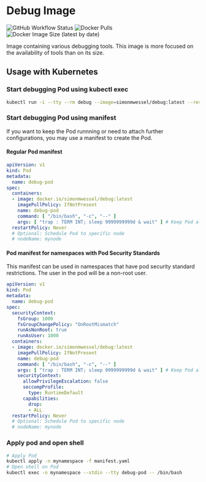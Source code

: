# Debug Image
<img alt="GitHub Workflow Status" src="https://img.shields.io/github/actions/workflow/status/simon-wessel/debug-image/docker-image.yml"> <img alt="Docker Pulls" src="https://img.shields.io/docker/pulls/simonmwessel/debug"> <img alt="Docker Image Size (latest by date)" src="https://img.shields.io/docker/image-size/simonmwessel/debug">

Image containing various debugging tools.
This image is more focused on the availability of tools than on its size.

## Usage with Kubernetes

### Start debugging Pod using kubectl exec

```bash
kubectl run -i --tty --rm debug --image=simonmwessel/debug:latest --restart=Never -- /bin/bash
```

### Start debugging Pod using manifest

If you want to keep the Pod runnning or need to attach further configurations, you may use a manifest to create the Pod.

#### Regular Pod manifest

```yaml
apiVersion: v1
kind: Pod
metadata:
  name: debug-pod
spec:
  containers:
  - image: docker.io/simonmwessel/debug:latest
    imagePullPolicy: IfNotPresent
    name: debug-pod
    command: [ "/bin/bash", "-c", "--" ]
    args: [ "trap : TERM INT; sleep 9999999999d & wait" ] # Keep Pod alive until delete/kill
  restartPolicy: Never
  # Optional: Schedule Pod to specific node
  # nodeName: mynode
```

#### Pod manifest for namespaces with Pod Security Standards

This manifest can be used in namespaces that have pod security standard restrictions.
The user in the pod will be a non-root user.

```yaml
apiVersion: v1
kind: Pod
metadata:
  name: debug-pod
spec:
  securityContext:
    fsGroup: 1000
    fsGroupChangePolicy: "OnRootMismatch"
    runAsNonRoot: true
    runAsUser: 1000
  containers:
  - image: docker.io/simonmwessel/debug:latest
    imagePullPolicy: IfNotPresent
    name: debug-pod
    command: [ "/bin/bash", "-c", "--" ]
    args: [ "trap : TERM INT; sleep 9999999999d & wait" ] # Keep Pod alive until delete/kill
    securityContext:
      allowPrivilegeEscalation: false
      seccompProfile:
        type: RuntimeDefault
      capabilities:
        drop:
        - ALL
  restartPolicy: Never
  # Optional: Schedule Pod to specific node
  # nodeName: mynode
```

### Apply pod and open shell

```bash
# Apply Pod
kubectl apply -n mynamespace -f manifest.yaml
# Open shell on Pod
kubectl exec -n mynamespace --stdin --tty debug-pod -- /bin/bash
```
